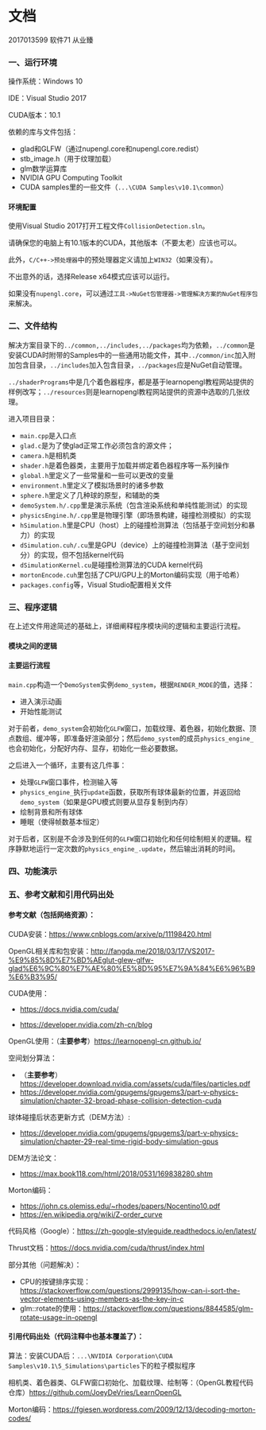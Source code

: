 # 文档

2017013599 软件71 从业臻

### 一、运行环境

操作系统：Windows 10

IDE：Visual Studio 2017

CUDA版本：10.1

依赖的库与文件包括：

- glad和GLFW（通过nupengl.core和nupengl.core.redist）
- stb_image.h（用于纹理加载）
- glm数学运算库
- NVIDIA GPU Computing Toolkit
- CUDA samples里的一些文件（`...\CUDA Samples\v10.1\common`）

#### 环境配置

使用Visual Studio 2017打开工程文件`CollisionDetection.sln`。

请确保您的电脑上有10.1版本的CUDA，其他版本（不要太老）应该也可以。

此外，`C/C++->预处理器`中的预处理器定义请加上`WIN32`（如果没有）。

不出意外的话，选择Release x64模式应该可以运行。

如果没有`nupengl.core`，可以通过`工具->NuGet包管理器->管理解决方案的NuGet程序包`来解决。

### 二、文件结构

解决方案目录下的`../common,../includes,../packages`均为依赖，`../common`是安装CUDA时附带的Samples中的一些通用功能文件，其中`../common/inc`加入附加包含目录，`../includes`加入包含目录，`../packages`应是NuGet自动管理。

`../shaderPrograms`中是几个着色器程序，都是基于learnopengl教程网站提供的样例改写；`../resources`则是learnopengl教程网站提供的资源中选取的几张纹理。

进入项目目录：

- `main.cpp`是入口点
- `glad.c`是为了使glad正常工作必须包含的源文件；
- `camera.h`是相机类
- `shader.h`是着色器类，主要用于加载并绑定着色器程序等一系列操作
- `global.h`里定义了一些常量和一些可以更改的变量
- `environment.h`里定义了模拟场景时的诸多参数
- `sphere.h`里定义了几种球的原型，和辅助的类
- `demoSystem.h/.cpp`里是演示系统（包含渲染系统和单纯性能测试）的实现
- `physicsEngine.h/.cpp`里是物理引擎（即场景构建，碰撞检测模拟）的实现
- `hSimulation.h`里是CPU（host）上的碰撞检测算法（包括基于空间划分和暴力）的实现
- `dSimulation.cuh/.cu`里是GPU（device）上的碰撞检测算法（基于空间划分）的实现，但不包括kernel代码
- `dSimulationKernel.cu`是碰撞检测算法的CUDA kernel代码
- `mortonEncode.cuh`里包括了CPU/GPU上的Morton编码实现（用于哈希）
- `packages.config`等，Visual Studio配置相关文件

### 三、程序逻辑

在上述文件用途简述的基础上，详细阐释程序模块间的逻辑和主要运行流程。

#### 模块之间的逻辑



#### 主要运行流程

`main.cpp`构造一个`DemoSystem`实例`demo_system`，根据`RENDER_MODE`的值，选择：

- 进入演示动画
- 开始性能测试

对于前者，`demo_system`会初始化`GLFW`窗口，加载纹理、着色器，初始化数据、顶点数组、缓冲等，即准备好渲染部分；然后`demo_system`的成员`physics_engine_`也会初始化，分配好内存、显存，初始化一些必要数据。

之后进入一个循环，主要有这几件事：

- 处理`GLFW`窗口事件，检测输入等
- `physics_engine_`执行`update`函数，获取所有球体最新的位置，并返回给`demo_system`（如果是GPU模式则要从显存复制到内存）
- 绘制背景和所有球体
- 睡眠（使得帧数基本恒定）

对于后者，区别是不会涉及到任何的`GLFW`窗口初始化和任何绘制相关的逻辑。程序静默地运行一定次数的`physics_engine_.update`，然后输出消耗的时间。

### 四、功能演示



### 五、参考文献和引用代码出处

#### 参考文献（包括网络资源）：

CUDA安装：https://www.cnblogs.com/arxive/p/11198420.html

OpenGL相关库和包安装：http://fangda.me/2018/03/17/VS2017-%E9%85%8D%E7%BD%AEglut-glew-glfw-glad%E6%9C%80%E7%AE%80%E5%8D%95%E7%9A%84%E6%96%B9%E6%B3%95/

CUDA使用：

- https://docs.nvidia.com/cuda/

- https://developer.nvidia.com/zh-cn/blog

OpenGL使用：（**主要参考**）https://learnopengl-cn.github.io/

空间划分算法：

- （**主要参考**）https://developer.download.nvidia.com/assets/cuda/files/particles.pdf
- https://developer.nvidia.com/gpugems/gpugems3/part-v-physics-simulation/chapter-32-broad-phase-collision-detection-cuda

球体碰撞后状态更新方式（DEM方法）:

- https://developer.nvidia.com/gpugems/gpugems3/part-v-physics-simulation/chapter-29-real-time-rigid-body-simulation-gpus

DEM方法论文：

- https://max.book118.com/html/2018/0531/169838280.shtm

Morton编码：

- https://john.cs.olemiss.edu/~rhodes/papers/Nocentino10.pdf
- https://en.wikipedia.org/wiki/Z-order_curve

代码风格（Google）：https://zh-google-styleguide.readthedocs.io/en/latest/

Thrust文档：https://docs.nvidia.com/cuda/thrust/index.html

部分其他（问题解决）：

- CPU的按键排序实现：https://stackoverflow.com/questions/2999135/how-can-i-sort-the-vector-elements-using-members-as-the-key-in-c
- glm::rotate的使用：https://stackoverflow.com/questions/8844585/glm-rotate-usage-in-opengl

#### 引用代码出处（代码注释中也基本覆盖了）：

算法：安装CUDA后：`...\NVIDIA Corporation\CUDA Samples\v10.1\5_Simulations\particles`下的粒子模拟程序

相机类、着色器类、GLFW窗口初始化、加载纹理、绘制等：（OpenGL教程代码仓库）https://github.com/JoeyDeVries/LearnOpenGL

Morton编码：https://fgiesen.wordpress.com/2009/12/13/decoding-morton-codes/
